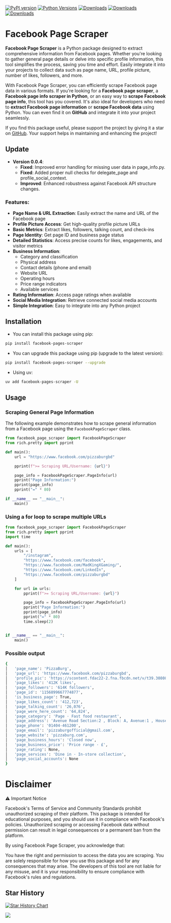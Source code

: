 [![PyPI version](https://badge.fury.io/py/facebook-pages-scraper.svg)](https://badge.fury.io/py/facebook-pages-scraper)
[![Python Versions](https://img.shields.io/badge/python-3.9%20|%203.10%20|%203.11%20|%203.12%20|%203.13-blue)](https://pypi.org/project/facebook-pages-scraper/)
[![Downloads](https://static.pepy.tech/badge/facebook-pages-scraper)](https://pepy.tech/project/facebook-pages-scraper)
[![Downloads](https://static.pepy.tech/badge/facebook-pages-scraper/month)](https://pepy.tech/project/facebook-pages-scraper)
[![Downloads](https://static.pepy.tech/badge/facebook-pages-scraper/week)](https://pepy.tech/project/facebook-pages-scraper)

# Facebook Page Scraper

**Facebook Page Scraper** is a Python package designed to extract comprehensive information from Facebook pages. Whether you're looking to gather general page details or delve into specific profile information, this tool simplifies the process, saving you time and effort. Easily integrate it into your projects to collect data such as page name, URL, profile picture, number of likes, followers, and more.

With Facebook Page Scraper, you can efficiently scrape Facebook page data in various formats. If you're looking for a **Facebook page scraper**, a **Facebook page info scraper in Python**, or an easy way to **scrape Facebook page info**, this tool has you covered. It's also ideal for developers who need to **extract Facebook page information** or **scrape Facebook data** using Python. You can even find it on **GitHub** and integrate it into your project seamlessly.

If you find this package useful, please support the project by giving it a star on [GitHub](https://github.com/SSujitX/facebook-pages-scraper). Your support helps in maintaining and enhancing the project!

## Update

- **Version 0.0.4**:
  - **Fixed**: Improved error handling for missing user data in page_info.py.
  - **Fixed**: Added proper null checks for delegate_page and profile_social_context.
  - **Improved**: Enhanced robustness against Facebook API structure changes.

### Features:

- **Page Name & URL Extraction**: Easily extract the name and URL of the Facebook page
- **Profile Picture Access**: Get high-quality profile picture URLs
- **Basic Metrics**: Extract likes, followers, talking count, and check-ins
- **Page Identity**: Get page ID and business page status
- **Detailed Statistics**: Access precise counts for likes, engagements, and visitor metrics
- **Business Information**:
  - Category and classification
  - Physical address
  - Contact details (phone and email)
  - Website URL
  - Operating hours
  - Price range indicators
  - Available services
- **Rating Information**: Access page ratings when available
- **Social Media Integration**: Retrieve connected social media accounts
- **Simple Integration**: Easy to integrate into any Python project

## Installation

- You can install this package using pip:

```sh
pip install facebook-pages-scraper
```

- You can upgrade this package using pip (upgrade to the latest version):

```sh
pip install facebook-pages-scraper --upgrade
```

- Using uv:

```sh
uv add facebook-pages-scraper -U
```

## Usage

### Scraping General Page Information

The following example demonstrates how to scrape general information from a Facebook page using the `FacebookPageScraper` class.

```python
from facebook_page_scraper import FacebookPageScraper
from rich.pretty import pprint

def main():
    url = "https://www.facebook.com/pizzaburgbd"

    pprint(f">= Scraping URL/Username: {url}")

    page_info = FacebookPageScraper.PageInfo(url)
    pprint("Page Information:")
    pprint(page_info)
    pprint("=" * 80)

if __name__ == "__main__":
    main()
```

### Using a for loop to scrape multiple URLs

```python
from facebook_page_scraper import FacebookPageScraper
from rich.pretty import pprint
import time

def main():
    urls = [
        "/instagram",
        "https://www.facebook.com/facebook",
        "https://www.facebook.com/MadKingXGaming/",
        "https://www.facebook.com/LinkedIn",
        "https://www.facebook.com/pizzaburgbd"
    ]

    for url in urls:
        pprint(f">= Scraping URL/Username: {url}")

        page_info = FacebookPageScraper.PageInfo(url)
        pprint("Page Information:")
        pprint(page_info)
        pprint("=" * 80)
        time.sleep(2)


if __name__ == "__main__":
    main()
```

### Possible output

```sh
{
│   'page_name': 'PizzaBurg',
│   'page_url': 'https://www.facebook.com/pizzaburgbd',
│   'profile_pic': 'https://scontent.fdac22-2.fna.fbcdn.net/v/t39.30808-1/461120046_932810008890332_7328117254384510587_n.jpg?stp=cp6_dst-jpg_s200x200_tt6&_nc_cat=1&ccb=1-7&_nc_sid=2d3e12&_nc_ohc=lMP1pZatZ90Q7kNvgEBx2nl&_nc_oc=AdhqTswSuZ36AUvf955zvso4FUy1qUvAUsTwzwik8lijO-NNmFLmxAhqyDFtGI-rllw&_nc_zt=24&_nc_ht=scontent.fdac22-2.fna&_nc_gid=ADEDzW-U1qvrumGbDCHzumc&oh=00_AYAo2NWsmCr_qa0IZc3Nwj_7K_-DVrgkuidp1PGhvXcFjg&oe=67B3145F',
│   'page_likes': '412K likes',
│   'page_followers': '614K followers',
│   'page_id': '1156899667774877',
│   'is_business_page': True,
│   'page_likes_count': '412,723',
│   'page_talking_count': '26,076',
│   'page_were_here_count': '64,824',
│   'page_category': 'Page · Fast food restaurant',
│   'page_address': 'Avenue Road Section:2 , Block: A, Avenue:1 , House: 12/1, Dhaka 1216, Dhaka, Bangladesh',
│   'page_phone': '01404-461200',
│   'page_email': 'pizzaburgofficial@gmail.com',
│   'page_website': 'pizzaburg.com',
│   'page_business_hours': 'Closed now',
│   'page_business_price': 'Price range · £',
│   'page_rating': None,
│   'page_services': 'Dine in · In-store collection',
│   'page_social_accounts': None
}
```

# Disclaimer

⚠️ Important Notice

Facebook's Terms of Service and Community Standards prohibit unauthorized scraping of their platform. This package is intended for educational purposes, and you should use it in compliance with Facebook's policies. Unauthorized scraping or accessing Facebook data without permission can result in legal consequences or a permanent ban from the platform.

By using Facebook Page Scraper, you acknowledge that:

You have the right and permission to access the data you are scraping.
You are solely responsible for how you use this package and for any consequences that may arise.
The developers of this tool are not liable for any misuse, and it is your responsibility to ensure compliance with Facebook's rules and regulations.

## Star History

[![Star History Chart](https://api.star-history.com/svg?repos=SSujitX/facebook-pages-scraper&type=date&legend=top-left)](https://www.star-history.com/#SSujitX/facebook-pages-scraper&type=date&legend=top-left)

![](https://api.visitorbadge.io/api/VisitorHit?user=SSujitX&facebook-pages-scraper&countColor=%237B1E7A)
